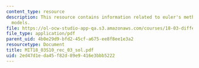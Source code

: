 ```yaml
---
content_type: resource
description: This resource contains information related to euler's method and linear
  models.
file: https://ol-ocw-studio-app-qa.s3.amazonaws.com/courses/18-03-differential-equations-spring-2010/2ed47d1eda45f82d89e9416e3bbb5222_MIT18_03S10_rec_03_sol.pdf
file_type: application/pdf
parent_uid: 4b0e29d9-bfd2-45cf-a675-ee8f8ee1e3a2
resourcetype: Document
title: MIT18_03S10_rec_03_sol.pdf
uid: 2ed47d1e-da45-f82d-89e9-416e3bbb5222
---
```

